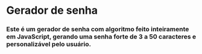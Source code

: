 # Gerador de senha

### Este é um gerador de senha com algoritmo feito inteiramente em JavaScript, gerando uma senha forte de 3 a 50 caracteres e personalizável pelo usuário.
